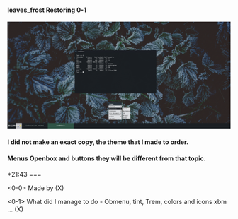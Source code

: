 #### leaves_frost Restoring 0-1
![leaves_frost](https://github.com/appath/MyThemes/blob/master/leaves_frost(Restoring0)/7_53.png)

#### I did not make an exact copy, the theme that I made to order. 
#### Menus Openbox and buttons they will be different from that topic.
*21:43 ===

<0-0> Made by (X)

<0-1> What did I manage to do - Obmenu, tint, Trem, colors and icons xbm ... (X)
